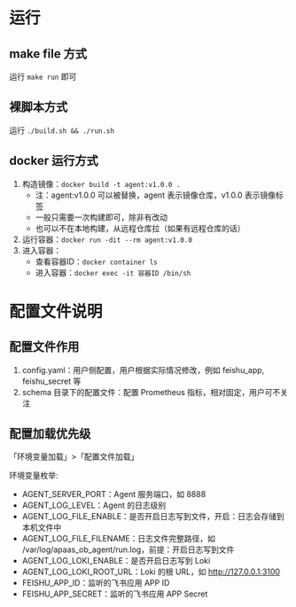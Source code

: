 # 运行

## make file 方式
运行 ```make run``` 即可

## 裸脚本方式
运行 ```./build.sh && ./run.sh```

## docker 运行方式
1. 构造镜像：```docker build -t agent:v1.0.0 .``` 
   - 注：agent:v1.0.0 可以被替换，agent 表示镜像仓库，v1.0.0 表示镜像标签
   - 一般只需要一次构建即可，除非有改动
   - 也可以不在本地构建，从远程仓库拉（如果有远程仓库的话）
2. 运行容器：```docker run -dit --rm agent:v1.0.0``` 
3. 进入容器：
   - 查看容器ID：```docker container ls```
   - 进入容器：```docker exec -it 容器ID /bin/sh```

# 配置文件说明
## 配置文件作用
1. config.yaml：用户侧配置，用户根据实际情况修改，例如 feishu_app, feishu_secret 等
2. schema 目录下的配置文件：配置 Prometheus 指标，相对固定，用户可不关注

## 配置加载优先级
「环境变量加载」>「配置文件加载」 

环境变量枚举:
   - AGENT_SERVER_PORT：Agent 服务端口，如 8888
   - AGENT_LOG_LEVEL：Agent 的日志级别
   - AGENT_LOG_FILE_ENABLE：是否开启日志写到文件，开启：日志会存储到本机文件中
   - AGENT_LOG_FILE_FILENAME：日志文件完整路径，如 /var/log/apaas_ob_agent/run.log，前提：开启日志写到文件
   - AGENT_LOG_LOKI_ENABLE：是否开启日志写到 Loki
   - AGENT_LOG_LOKI_ROOT_URL：Loki 的根 URL，如 http://127.0.0.1:3100
   - FEISHU_APP_ID：监听的飞书应用 APP ID
   - FEISHU_APP_SECRET：监听的飞书应用 APP Secret